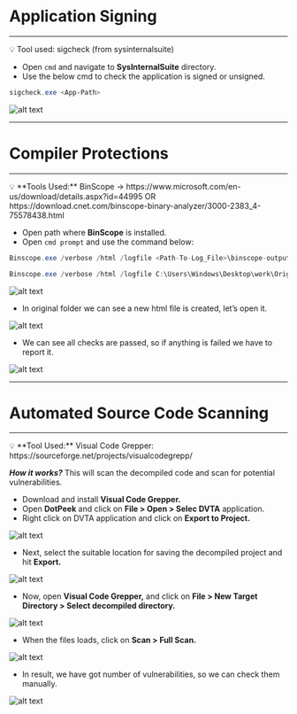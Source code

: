 # Application Signing

---

<aside>
💡 Tool used: sigcheck (from sysinternalsuite)

</aside>

- Open `cmd` and navigate to **SysInternalSuite** directory.
- Use the below cmd to check the application is signed or unsigned.
```powershell
sigcheck.exe <App-Path>
```

![alt text](data/image-124.png)

--- 

# Compiler Protections

---

<aside>
💡 **Tools Used:** 
BinScope → https://www.microsoft.com/en-us/download/details.aspx?id=44995 OR https://download.cnet.com/binscope-binary-analyzer/3000-2383_4-75578438.html

</aside>

- Open path where **BinScope** is installed.
- Open `cmd prompt` and use the command below:

```csharp
Binscope.exe /verbose /html /logfile <Path-To-Log_File>\binscope-output.html <Application-Path>

Binscope.exe /verbose /html /logfile C:\Users\Windows\Desktop\work\Original\binscope-output.html C:\Users\Windows\Desktop\work\Original\DVTA.exe
```

![alt text](data/image-125.png)

- In original folder we can see a new html file is created, let’s open it.

![alt text](data/image-126.png)

- We can see all checks are passed, so if anything is failed we have to report it.

![alt text](data/image-127.png)

---

# Automated Source Code Scanning

---

<aside>
💡 **Tool Used:** 
Visual Code Grepper: https://sourceforge.net/projects/visualcodegrepp/

***How it works?***
This will scan the decompiled code and scan for potential vulnerabilities.

</aside>

- Download and install **Visual Code Grepper.**
- Open **DotPeek** and click on **File > Open > Selec DVTA** application.
- Right click on DVTA application and click on **Export to Project.**

![alt text](data/image-128.png)

- Next, select the suitable location for saving the decompiled project and hit **Export.**

![alt text](data/image-129.png)

- Now, open **Visual Code Grepper,** and click on **File > New Target Directory > Select decompiled directory.**

![alt text](data/image-130.png)

- When the files loads, click on **Scan > Full Scan.**

![alt text](data/image-131.png)

- In result, we have got number of vulnerabilities, so we can check them manually.

![alt text](data/image-132.png)